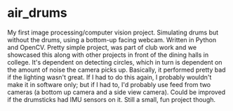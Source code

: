 # air_drums
My first image processing/computer vision project. Simulating drums but without the drums, using a bottom-up facing webcam. Written in Python and OpenCV. Pretty simple project, was part of club work and we showcased this along with other projects in front of the dining halls in college. It's dependent on detecting circles, which in turn is dependent on the amount of noise the camera picks up. Basically, it performed pretty bad if the lighting wasn't great. If I had to do this again, I probably wouldn't make it in software only; but if I had to, I'd probably use feed from two cameras (a bottom up camera and a side view camera). Could be improved if the drumsticks had IMU sensors on it. Still a small, fun project though.
